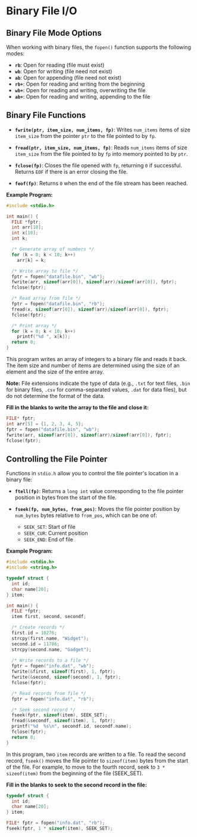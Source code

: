 
# Binary File I/O

## Binary File Mode Options

When working with binary files, the `fopen()` function supports the following modes:

- **`rb`**: Open for reading (file must exist)
- **`wb`**: Open for writing (file need not exist)
- **`ab`**: Open for appending (file need not exist)
- **`rb+`**: Open for reading and writing from the beginning
- **`wb+`**: Open for reading and writing, overwriting the file
- **`ab+`**: Open for reading and writing, appending to the file

## Binary File Functions

- **`fwrite(ptr, item_size, num_items, fp)`**: Writes `num_items` items of size `item_size` from the pointer `ptr` to the file pointed to by `fp`.

- **`fread(ptr, item_size, num_items, fp)`**: Reads `num_items` items of size `item_size` from the file pointed to by `fp` into memory pointed to by `ptr`.

- **`fclose(fp)`**: Closes the file opened with `fp`, returning `0` if successful. Returns `EOF` if there is an error closing the file.

- **`feof(fp)`**: Returns `0` when the end of the file stream has been reached.

**Example Program:**

```c
#include <stdio.h>

int main() {
  FILE *fptr;
  int arr[10];
  int x[10];
  int k;

  /* Generate array of numbers */
  for (k = 0; k < 10; k++)
    arr[k] = k;

  /* Write array to file */
  fptr = fopen("datafile.bin", "wb");
  fwrite(arr, sizeof(arr[0]), sizeof(arr)/sizeof(arr[0]), fptr);
  fclose(fptr);

  /* Read array from file */
  fptr = fopen("datafile.bin", "rb");
  fread(x, sizeof(arr[0]), sizeof(arr)/sizeof(arr[0]), fptr);
  fclose(fptr);

  /* Print array */
  for (k = 0; k < 10; k++)
    printf("%d ", x[k]);
  return 0;
}
```

This program writes an array of integers to a binary file and reads it back. The item size and number of items are determined using the size of an element and the size of the entire array.

**Note:** File extensions indicate the type of data (e.g., `.txt` for text files, `.bin` for binary files, `.csv` for comma-separated values, `.dat` for data files), but do not determine the format of the data.

**Fill in the blanks to write the array to the file and close it:**

```c
FILE* fptr;
int arr[5] = {1, 2, 3, 4, 5};
fptr = fopen("datafile.bin", "wb");
fwrite(arr, sizeof(arr[0]), sizeof(arr)/sizeof(arr[0]), fptr);
fclose(fptr);
```

## Controlling the File Pointer

Functions in `stdio.h` allow you to control the file pointer's location in a binary file:

- **`ftell(fp)`**: Returns a `long int` value corresponding to the file pointer position in bytes from the start of the file.

- **`fseek(fp, num_bytes, from_pos)`**: Moves the file pointer position by `num_bytes` bytes relative to `from_pos`, which can be one of:
  - `SEEK_SET`: Start of file
  - `SEEK_CUR`: Current position
  - `SEEK_END`: End of file

**Example Program:**

```c
#include <stdio.h>
#include <string.h>

typedef struct {
  int id;
  char name[20];
} item;

int main() { 
  FILE *fptr;
  item first, second, secondf;

  /* Create records */
  first.id = 10276;
  strcpy(first.name, "Widget");
  second.id = 11786;
  strcpy(second.name, "Gadget");
  
  /* Write records to a file */
  fptr = fopen("info.dat", "wb");
  fwrite(&first, sizeof(first), 1, fptr);
  fwrite(&second, sizeof(second), 1, fptr);
  fclose(fptr); 

  /* Read records from file */
  fptr = fopen("info.dat", "rb");

  /* Seek second record */
  fseek(fptr, sizeof(item), SEEK_SET);
  fread(&secondf, sizeof(item), 1, fptr);
  printf("%d  %s\n", secondf.id, secondf.name);
  fclose(fptr);
  return 0;
}
```

In this program, two `item` records are written to a file. To read the second record, `fseek()` moves the file pointer to `sizeof(item)` bytes from the start of the file. For example, to move to the fourth record, seek to `3 * sizeof(item)` from the beginning of the file (SEEK_SET).

**Fill in the blanks to seek to the second record in the file:**

```c
typedef struct {
  int id;
  char name[20];
} item;

FILE* fptr = fopen("info.dat", "rb");
fseek(fptr, 1 * sizeof(item), SEEK_SET);
```